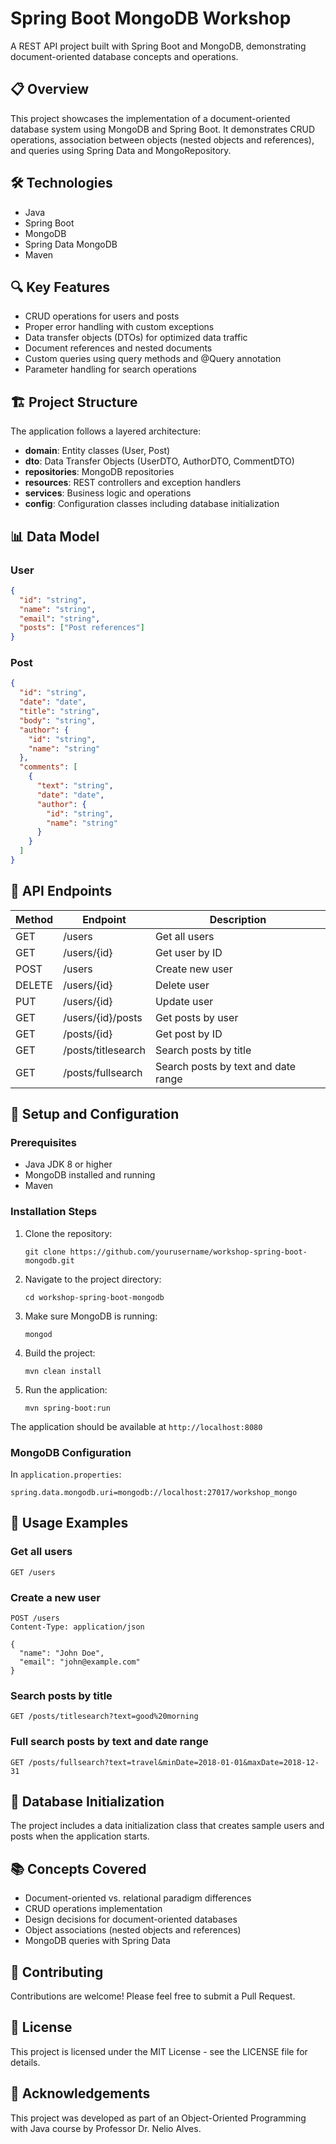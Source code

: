 # Spring Boot MongoDB Workshop

A REST API project built with Spring Boot and MongoDB, demonstrating document-oriented database concepts and operations.

## 📋 Overview

This project showcases the implementation of a document-oriented database system using MongoDB and Spring Boot. It demonstrates CRUD operations, association between objects (nested objects and references), and queries using Spring Data and MongoRepository.

## 🛠️ Technologies

- Java
- Spring Boot
- MongoDB
- Spring Data MongoDB
- Maven

## 🔍 Key Features

- CRUD operations for users and posts
- Proper error handling with custom exceptions
- Data transfer objects (DTOs) for optimized data traffic
- Document references and nested documents
- Custom queries using query methods and @Query annotation
- Parameter handling for search operations

## 🏗️ Project Structure

The application follows a layered architecture:

- **domain**: Entity classes (User, Post)
- **dto**: Data Transfer Objects (UserDTO, AuthorDTO, CommentDTO)
- **repositories**: MongoDB repositories
- **resources**: REST controllers and exception handlers
- **services**: Business logic and operations
- **config**: Configuration classes including database initialization

## 📊 Data Model

### User
```json
{
  "id": "string",
  "name": "string",
  "email": "string",
  "posts": ["Post references"]
}
```

### Post
```json
{
  "id": "string",
  "date": "date",
  "title": "string",
  "body": "string",
  "author": {
    "id": "string",
    "name": "string"
  },
  "comments": [
    {
      "text": "string",
      "date": "date",
      "author": {
        "id": "string",
        "name": "string"
      }
    }
  ]
}
```

## 🚀 API Endpoints

| Method | Endpoint | Description |
|--------|----------|-------------|
| GET    | /users   | Get all users |
| GET    | /users/{id} | Get user by ID |
| POST   | /users   | Create new user |
| DELETE | /users/{id} | Delete user |
| PUT    | /users/{id} | Update user |
| GET    | /users/{id}/posts | Get posts by user |
| GET    | /posts/{id} | Get post by ID |
| GET    | /posts/titlesearch | Search posts by title |
| GET    | /posts/fullsearch | Search posts by text and date range |

## 🔧 Setup and Configuration

### Prerequisites
- Java JDK 8 or higher
- MongoDB installed and running
- Maven

### Installation Steps

1. Clone the repository:
   ```
   git clone https://github.com/yourusername/workshop-spring-boot-mongodb.git
   ```

2. Navigate to the project directory:
   ```
   cd workshop-spring-boot-mongodb
   ```

3. Make sure MongoDB is running:
   ```
   mongod
   ```

4. Build the project:
   ```
   mvn clean install
   ```

5. Run the application:
   ```
   mvn spring-boot:run
   ```

The application should be available at `http://localhost:8080`

### MongoDB Configuration

In `application.properties`:
```
spring.data.mongodb.uri=mongodb://localhost:27017/workshop_mongo
```

## 📝 Usage Examples

### Get all users
```
GET /users
```

### Create a new user
```
POST /users
Content-Type: application/json

{
  "name": "John Doe",
  "email": "john@example.com"
}
```

### Search posts by title
```
GET /posts/titlesearch?text=good%20morning
```

### Full search posts by text and date range
```
GET /posts/fullsearch?text=travel&minDate=2018-01-01&maxDate=2018-12-31
```

## 🌱 Database Initialization

The project includes a data initialization class that creates sample users and posts when the application starts.

## 📚 Concepts Covered

- Document-oriented vs. relational paradigm differences
- CRUD operations implementation
- Design decisions for document-oriented databases
- Object associations (nested objects and references)
- MongoDB queries with Spring Data

## 🤝 Contributing

Contributions are welcome! Please feel free to submit a Pull Request.

## 📄 License

This project is licensed under the MIT License - see the LICENSE file for details.

## 🙏 Acknowledgements

This project was developed as part of an Object-Oriented Programming with Java course by Professor Dr. Nelio Alves.
